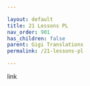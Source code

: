 ```yaml
---

layout: default
title: 21 Lessons PL
nav_order: 901
has_children: false
parent: Gigi Translations
permalink: /21-lessons-pl

---
```


link